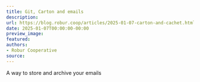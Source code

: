 ```yaml
---
title: Git, Carton and emails
description:
url: https://blog.robur.coop/articles/2025-01-07-carton-and-cachet.html
date: 2025-01-07T00:00:00-00:00
preview_image:
featured:
authors:
- Robur Cooperative
source:
---
```


A way to store and archive your emails
